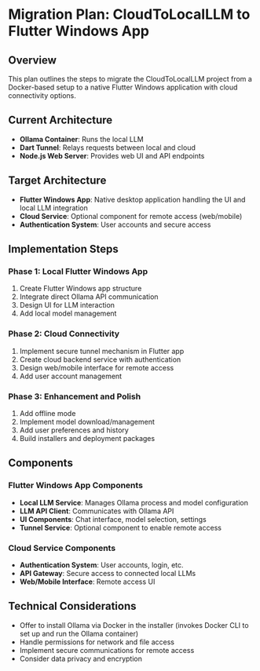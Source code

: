 # Migration Plan: CloudToLocalLLM to Flutter Windows App

## Overview
This plan outlines the steps to migrate the CloudToLocalLLM project from a Docker-based setup to a native Flutter Windows application with cloud connectivity options.

## Current Architecture
- **Ollama Container**: Runs the local LLM
- **Dart Tunnel**: Relays requests between local and cloud
- **Node.js Web Server**: Provides web UI and API endpoints

## Target Architecture
- **Flutter Windows App**: Native desktop application handling the UI and local LLM integration
- **Cloud Service**: Optional component for remote access (web/mobile)
- **Authentication System**: User accounts and secure access

## Implementation Steps

### Phase 1: Local Flutter Windows App
1. Create Flutter Windows app structure
2. Integrate direct Ollama API communication
3. Design UI for LLM interaction
4. Add local model management

### Phase 2: Cloud Connectivity
1. Implement secure tunnel mechanism in Flutter app
2. Create cloud backend service with authentication
3. Design web/mobile interface for remote access
4. Add user account management

### Phase 3: Enhancement and Polish
1. Add offline mode
2. Implement model download/management
3. Add user preferences and history
4. Build installers and deployment packages

## Components

### Flutter Windows App Components
- **Local LLM Service**: Manages Ollama process and model configuration
- **LLM API Client**: Communicates with Ollama API
- **UI Components**: Chat interface, model selection, settings
- **Tunnel Service**: Optional component to enable remote access

### Cloud Service Components
- **Authentication System**: User accounts, login, etc.
- **API Gateway**: Secure access to connected local LLMs
- **Web/Mobile Interface**: Remote access UI

## Technical Considerations
- Offer to install Ollama via Docker in the installer (invokes Docker CLI to set up and run the Ollama container)
- Handle permissions for network and file access
- Implement secure communications for remote access
- Consider data privacy and encryption
